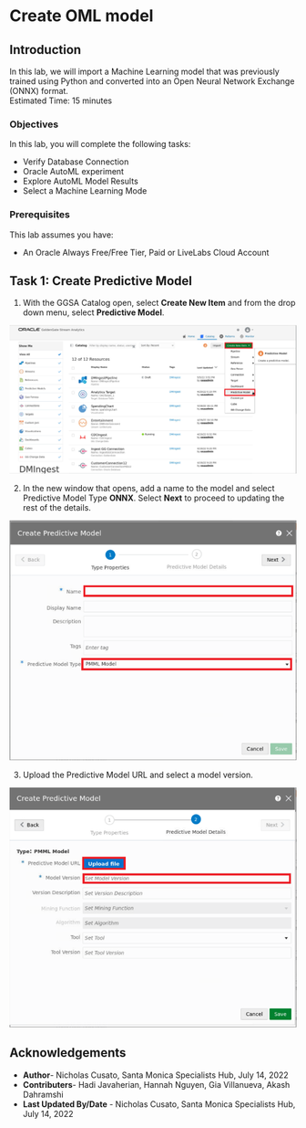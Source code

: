 # Create OML model

## Introduction

In this lab, we will import a Machine Learning model that was previously trained using Python and converted into an Open Neural Network Exchange (ONNX) format.  
Estimated Time: 15 minutes


### Objectives

In this lab, you will complete the following tasks:

- Verify Database Connection
- Oracle AutoML experiment
- Explore AutoML Model Results
- Select a Machine Learning Mode

### Prerequisites

This lab assumes you have:
- An Oracle Always Free/Free Tier, Paid or LiveLabs Cloud Account

## Task 1: Create Predictive Model

1. With the GGSA Catalog open, select **Create New Item** and from the drop down menu, select **Predictive Model**. 

![Create new predictive model item](images/predictive-model.png) 

2. In the new window that opens, add a name to the model and select Predictive Model Type **ONNX**. Select **Next** to proceed to updating the rest of the details.

![Select predictive model type](images/select-model-type.png) 

3. Upload the Predictive Model URL and select a model version. 

![Update model details](images/model-details.png) 



## Acknowledgements

- **Author**- Nicholas Cusato, Santa Monica Specialists Hub, July 14, 2022
- **Contributers**- Hadi Javaherian, Hannah Nguyen, Gia Villanueva, Akash Dahramshi
- **Last Updated By/Date** - Nicholas Cusato, Santa Monica Specialists Hub, July 14, 2022